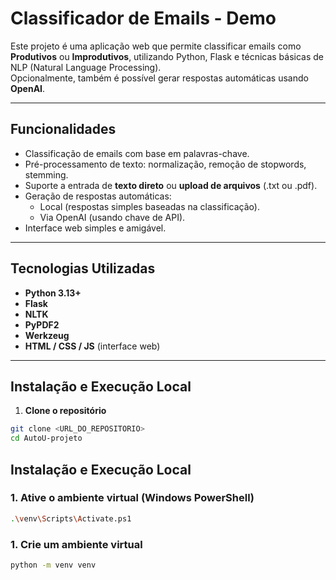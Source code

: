 # Classificador de Emails - Demo

Este projeto é uma aplicação web que permite classificar emails como **Produtivos** ou **Improdutivos**, utilizando Python, Flask e técnicas básicas de NLP (Natural Language Processing).  
Opcionalmente, também é possível gerar respostas automáticas usando **OpenAI**.

---

## Funcionalidades

- Classificação de emails com base em palavras-chave.
- Pré-processamento de texto: normalização, remoção de stopwords, stemming.
- Suporte a entrada de **texto direto** ou **upload de arquivos** (.txt ou .pdf).
- Geração de respostas automáticas:
  - Local (respostas simples baseadas na classificação).
  - Via OpenAI (usando chave de API).
- Interface web simples e amigável.

---

## Tecnologias Utilizadas

- **Python 3.13+**
- **Flask**
- **NLTK**
- **PyPDF2**
- **Werkzeug**
- **HTML / CSS / JS** (interface web)

---

## Instalação e Execução Local

1. **Clone o repositório**  
```bash
git clone <URL_DO_REPOSITORIO>
cd AutoU-projeto
```

## Instalação e Execução Local

### 1. Ative o ambiente virtual (Windows PowerShell)
```bash
.\venv\Scripts\Activate.ps1
```

### 1. Crie um ambiente virtual
```bash
python -m venv venv
```
